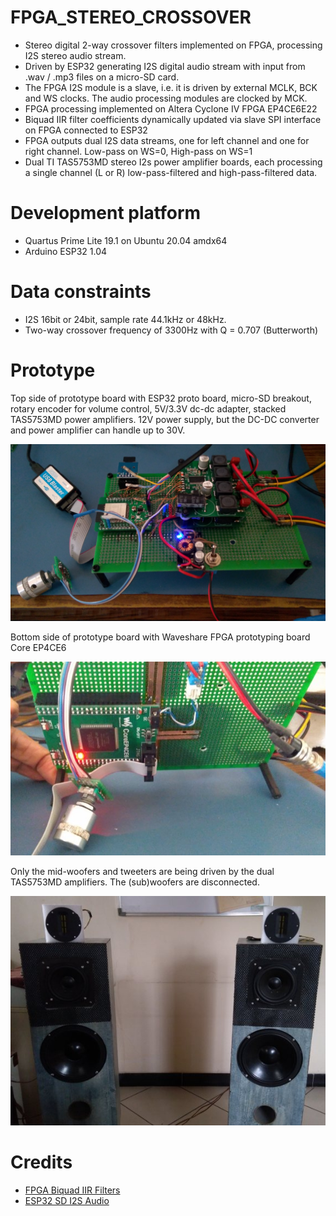 # FPGA_STEREO_CROSSOVER

* Stereo digital 2-way crossover filters implemented on FPGA, processing I2S stereo audio stream. 
* Driven by ESP32 generating I2S digital audio stream with input from .wav / .mp3 files on a micro-SD card.  
* The FPGA I2S module is a slave, i.e. it is driven by external MCLK, BCK and WS clocks. The audio processing modules are clocked by MCK.
* FPGA processing implemented on Altera Cyclone IV FPGA EP4CE6E22
* Biquad IIR filter coefficients dynamically updated via slave SPI interface on FPGA connected to ESP32
* FPGA outputs dual I2S data streams, one for left channel and one for right channel. Low-pass on WS=0, High-pass on WS=1
* Dual TI TAS5753MD stereo I2s power amplifier boards, each processing a single channel (L or R)  low-pass-filtered and high-pass-filtered data.

# Development platform

* Quartus Prime Lite 19.1 on Ubuntu 20.04 amdx64
* Arduino ESP32 1.04

# Data constraints

* I2S 16bit or 24bit, sample rate 44.1kHz or 48kHz. 
* Two-way crossover frequency of 3300Hz with Q = 0.707 (Butterworth)

# Prototype

Top side of prototype board with ESP32 proto board, micro-SD breakout, rotary encoder for volume control, 5V/3.3V dc-dc adapter, stacked TAS5753MD power amplifiers. 12V power supply, but the DC-DC converter and power amplifier can handle up to 30V.

<img src="prototype_esp32_tas5753md.jpg" />

Bottom side of prototype board with Waveshare FPGA prototyping board Core EP4CE6

<img src="prototype_fpga.jpg" />

Only the mid-woofers and tweeters are being driven by the dual TAS5753MD amplifiers. The (sub)woofers are disconnected.

<img src="prototype_speakers.jpg" />

# Credits

* [FPGA Biquad IIR Filters](https://www.youtube.com/watch?v=eE6Qwv997cs)
* [ESP32 SD I2S Audio](https://github.com/schreibfaul1/ESP32-audioI2S)

